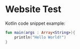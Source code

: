 # Website Test

Kotlin code snippet example:

```kotlin
fun main(args : Array<String>){
    println("Hello World!")
}
```

<script>
document.onreadystatechange = function() {
     if (document.readyState === 'complete') {
	document.getElementById("sidebar").innerHTML = '<center><h1 class="inner">SIDEBAR</h1></center>';
     }
};
</script>

